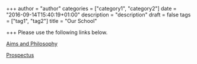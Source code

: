 +++
author = "author"
categories = ["category1", "category2"]
date = "2016-09-14T15:40:19+01:00"
description = "description"
draft = false
tags = ["tag1", "tag2"]
title = "Our School"

+++
Please use the following links below.

[Aims and Philosophy](aims)

[Prospectus](prospectus)
